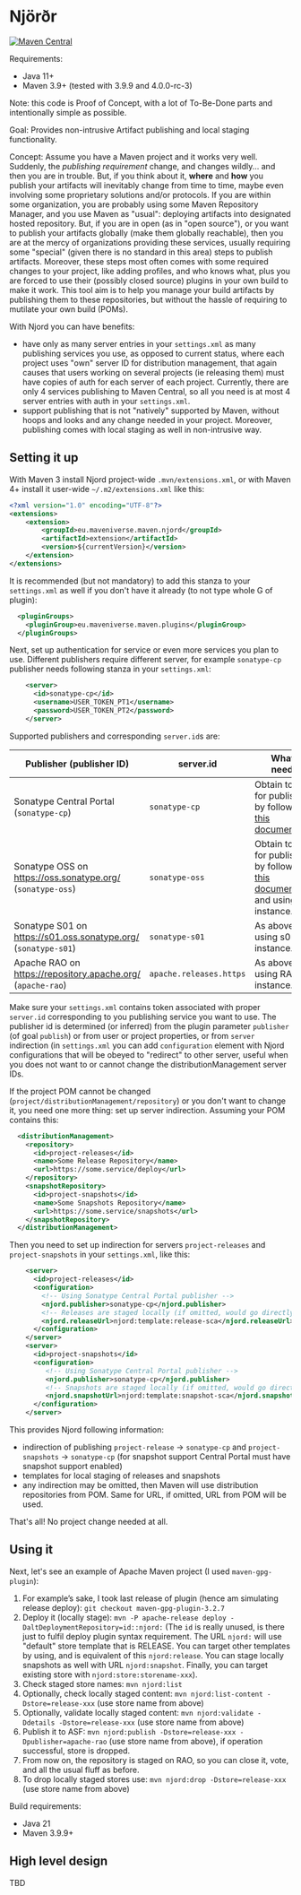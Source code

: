 # Njörðr

[![Maven Central](https://img.shields.io/maven-central/v/eu.maveniverse.maven.njord/extension.svg?label=Maven%20Central)](https://search.maven.org/artifact/eu.maveniverse.maven.njord/extension)

Requirements:
* Java 11+
* Maven 3.9+ (tested with 3.9.9 and 4.0.0-rc-3)

Note: this code is Proof of Concept, with a lot of To-Be-Done parts and intentionally simple as possible.

Goal: Provides non-intrusive Artifact publishing and local staging functionality.

Concept: Assume you have a Maven project and it works very well. Suddenly, the _publishing requirement_ change, and 
changes wildly... and then you are in trouble. But, if you think about it, **where** and **how** you publish your 
artifacts will inevitably change from time to time, maybe even involving some proprietary solutions and/or protocols.
If you are within some organization, you are probably using some Maven Repository Manager, and you use Maven as "usual":
deploying artifacts into designated hosted repository. But, if you are in open (as in "open source"), or you want to 
publish your artifacts globally (make them globally reachable), then you are at the mercy of organizations providing 
these services, usually requiring some "special" (given there is no standard in this area) steps to publish artifacts.
Moreover, these steps most often comes with some required changes to your project, like adding profiles, and who knows
what, plus you are forced to use their (possibly closed source) plugins in your own build to make it work.
This tool aim is to help you manage your build artifacts by publishing them to these repositories, but without the
hassle of requiring to mutilate your own build (POMs).

With Njord you can have benefits:
* have only as many server entries in your `settings.xml` as many publishing services you use, as opposed to current
  status, where each project uses "own" server ID for distribution management, that again causes that users working
  on several projects (ie releasing them) must have copies of auth for each server of each project. Currently, there
  are only 4 services publishing to Maven Central, so all you need is at most 4 server entries with auth in your `settings.xml`.
* support publishing that is not "natively" supported by Maven, without hoops and looks and any change needed in
  your project. Moreover, publishing comes with local staging as well in non-intrusive way.

## Setting it up

With Maven 3 install Njord project-wide `.mvn/extensions.xml`, or with Maven 4+ install it user-wide `~/.m2/extensions.xml` like this:
```xml
<?xml version="1.0" encoding="UTF-8"?>
<extensions>
    <extension>
        <groupId>eu.maveniverse.maven.njord</groupId>
        <artifactId>extension</artifactId>
        <version>${currentVersion}</version>
    </extension>
</extensions>
```

It is recommended (but not mandatory) to add this stanza to your `settings.xml` as well if you don't have it already 
(to not type whole G of plugin):
```xml
  <pluginGroups>
    <pluginGroup>eu.maveniverse.maven.plugins</pluginGroup>
  </pluginGroups>
```

Next, set up authentication for service or even more services you plan to use. Different publishers require different 
server, for example `sonatype-cp` publisher needs following stanza in your `settings.xml`:

```xml
    <server>
      <id>sonatype-cp</id>
      <username>USER_TOKEN_PT1</username>
      <password>USER_TOKEN_PT2</password>
    </server>
```

Supported publishers and corresponding `server.id`s are:

| Publisher (publisher ID)                                       | server.id               | What is needed                                                                                                                               |
|----------------------------------------------------------------|-------------------------|----------------------------------------------------------------------------------------------------------------------------------------------|
| Sonatype Central Portal (`sonatype-cp`)                        | `sonatype-cp`           | Obtain tokens for publishing by following [this documentation](https://central.sonatype.org/publish/generate-portal-token/).                 |
| Sonatype OSS on https://oss.sonatype.org/ (`sonatype-oss`)     | `sonatype-oss`          | Obtain tokens for publishing by following [this documentation](https://central.sonatype.org/publish/generate-token/) and using OSS instance. |
| Sonatype S01 on https://s01.oss.sonatype.org/ (`sonatype-s01`) | `sonatype-s01`          | As above but using s01 instance.                                                                                                             |
| Apache RAO on https://repository.apache.org/ (`apache-rao`)    | `apache.releases.https` | As above but using RAO instance.                                                                                                             |

Make sure your `settings.xml` contains token associated with proper `server.id` corresponding to you publishing service you want to use.
The publisher id is determined (or inferred) from the plugin parameter `publisher` (of goal `publish`) or from user
or project properties, or from `server` indirection (in `settings.xml` you can add `configuration` element with Njord
configurations that will be obeyed to "redirect" to other server, useful when you does not want to or cannot change
the distributionManagement server IDs.

If the project POM cannot be changed (`project/distributionManagement/repository`) or you don't want to change it, 
you need one more thing: set up server indirection. Assuming your POM contains this:

```xml
  <distributionManagement>
    <repository>
      <id>project-releases</id>
      <name>Some Release Repository</name>
      <url>https://some.service/deploy</url>
    </repository>
    <snapshotRepository>
      <id>project-snapshots</id>
      <name>Some Snapshots Repository</name>
      <url>https://some.service/snapshots</url>
    </snapshotRepository>
  </distributionManagement>
```

Then you need to set up indirection for servers `project-releases` and `project-snapshots` in your `settings.xml`, like this:

```xml
    <server>
      <id>project-releases</id>
      <configuration>
        <!-- Using Sonatype Central Portal publisher -->
        <njord.publisher>sonatype-cp</njord.publisher>
        <!-- Releases are staged locally (if omitted, would go directly to URL as per POM) -->
        <njord.releaseUrl>njord:template:release-sca</njord.releaseUrl>
      </configuration>
    </server>
    <server>
      <id>project-snapshots</id>
      <configuration>
         <!-- Using Sonatype Central Portal publisher -->
         <njord.publisher>sonatype-cp</njord.publisher>
         <!-- Snapshots are staged locally (if omitted, would go directly to URL as per POM) -->
         <njord.snapshotUrl>njord:template:snapshot-sca</njord.snapshotUrl>
      </configuration>
    </server>
```

This provides Njord following information:
* indirection of publishing `project-release` -> `sonatype-cp` and `project-snapshots` -> `sonatype-cp` (for snapshot support Central Portal must have snapshot support enabled)
* templates for local staging of releases and snapshots
* any indirection may be omitted, then Maven will use distribution repositories from POM. Same for URL, if omitted, URL from POM will be used.

That's all! No project change needed at all. 

## Using it

Next, let's see an example of Apache Maven project (I used `maven-gpg-plugin`):

1. For example’s sake, I took last release of plugin (hence am simulating release deploy): `git checkout maven-gpg-plugin-3.2.7`
2. Deploy it (locally stage): `mvn -P apache-release deploy -DaltDeploymentRepository=id::njord:` (The `id` is really unused, is there just to fulfil deploy plugin syntax requirement. The URL `njord:` will use "default" store template that is RELEASE. You can target other templates by using, and is equivalent of this `njord:release`. You can stage locally snapshots as well with URL `njord:snapshot`. Finally, you can target existing store with `njord:store:storename-xxx`).
3. Check staged store names: `mvn njord:list`
4. Optionally, check locally staged content: `mvn njord:list-content -Dstore=release-xxx` (use store name from above)
5. Optionally, validate locally staged content: `mvn njord:validate -Ddetails -Dstore=release-xxx` (use store name from above)
6. Publish it to ASF: `mvn njord:publish -Dstore=release-xxx -Dpublisher=apache-rao` (use store name from above), if operation successful, store is dropped.
7. From now on, the repository is staged on RAO, so you can close it, vote, and all the usual fluff as before.
8. To drop locally staged stores use: `mvn njord:drop -Dstore=release-xxx` (use store name from above)

Build requirements:
* Java 21
* Maven 3.9.9+

## High level design

TBD
